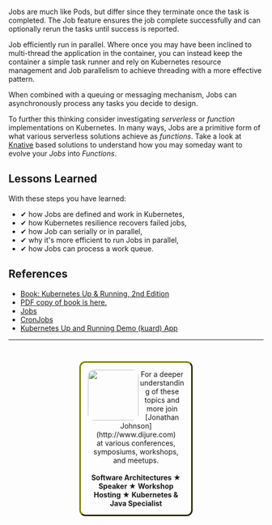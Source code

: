 Jobs are much like Pods, but differ since they terminate once the task is completed. The Job feature ensures the job complete successfully and can optionally rerun the tasks until success is reported.

Job efficiently run in parallel. Where once you may have been inclined to multi-thread the application in the container, you can instead keep the container a simple task runner and rely on Kubernetes resource management and Job parallelism to achieve threading with a more effective pattern.

When combined with a queuing or messaging mechanism, Jobs can asynchronously process any tasks you decide to design.

To further this thinking consider investigating _serverless_ or _function_ implementations on Kubernetes. In many ways, Jobs are a primitive form of what various serverless solutions achieve as _functions_. Take a look at [Knative](https://github.com/knative/) based solutions to understand how you may someday want to evolve your _Jobs_ into _Functions_.

## Lessons Learned ##

With these steps you have learned:

- &#x2714; how Jobs are defined and work in Kubernetes,
- &#x2714; how Kubernetes resilience recovers failed jobs,
- &#x2714; how Job can serially or in parallel,
- &#x2714; why it's more efficient to run Jobs in parallel,
- &#x2714; how Jobs can process a work queue.

## References ##

- [Book: Kubernetes Up & Running, 2nd Edition](https://learning.oreilly.com/library/view/kubernetes-up-and/9781492046523/)
- [PDF copy of book is here.](https://itjumpstart.files.wordpress.com/2019/09/kubernetes.pdf)
- [Jobs](
https://kubernetes.io/docs/concepts/workloads/controllers/jobs-run-to-completion/)
- [CronJobs](https://kubernetes.io/docs/concepts/workloads/controllers/cron-jobs/)
- [Kubernetes Up and Running Demo (kuard) App](https://github.com/kubernetes-up-and-running/kuard)

------
<p style="text-align: center; padding: 1em; margin: 3em; margin-left: 10em; margin-right: 10em; border-; 1px; border-color: olive;  border-radius: 12px; border-style:outset">
<img align="left" src="./assets/jonathan-johnson.jpg" width="100" style="border-radius: 12px">
For a deeper understanding of these topics and more join <br>[Jonathan Johnson](http://www.dijure.com)<br> at various conferences, symposiums, workshops, and meetups.
<br><br>
<b>Software Architectures ★ Speaker ★ Workshop Hosting ★ Kubernetes & Java Specialist</b>
</p>
